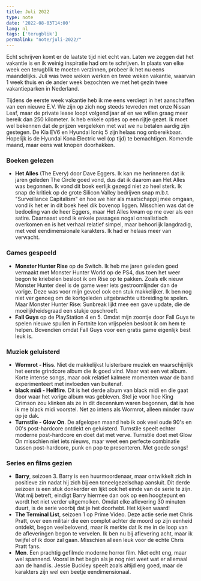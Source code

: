 ```yaml
---
title: Juli 2022
type: note
date: '2022-08-03T14:00'
lang: nl
tags: ['terugblik']
permalink: "note/juli-2022/"
---
```

Echt schrijven komt er de laatste tijd niet echt van. Laten we zeggen dat het vakantie is en ik weinig inspiratie had om te schrijven. In plaats van elke week een terugblik te moeten verzinnen, probeer ik het nu eens maandelijks. Juli was twee weken werken en twee weken vakantie, waarvan 1 week thuis en de ander week bezochten we met het gezin twee vakantieparken in Nederland.

Tijdens de eerste week vakantie heb ik me eens verdiept in het aanschaffen van een nieuwe E.V. We zijn op zich nog steeds tevreden met onze Nissan Leaf, maar de private lease loopt volgend jaar af en we willen graag meer bereik dan 250 kilometer. Ik heb enkele opties op een rijtje gezet. Ik moet wel bekennen dat de prijzen vergeleken met wat we nu betalen aardig zijn gestegen. De Kia EV6 en Hyundai Ioniq 5 zijn helaas nog onbereikbaar. Hopelijk is de Hyundai Kona Electric wel (op tijd) te bemachtigen. Komende maand, maar eens wat knopen doorhakken.

### Boeken gelezen
- **Het Alles** (The Every) door Dave Eggers. Ik kan me herinneren dat ik jaren geleden The Circle goed vond, dus dat ik daarom aan Het Alles was begonnen. Ik vond dit boek eerlijk gezegd niet zo heel sterk. Ik snap de kritiek op de grote Silicon Valley bedrijven snap m.b.t. "Surveillance Capitalism" en hoe we hier als maatschappij mee omgaan, vond ik het er in dit boek heel dik bovenop liggen. Misschien was dat de bedoeling van de heer Eggers, maar Het Alles kwam op me over als een satire. Daarnaast vond ik enkele passages nogal onrealistisch overkomen en is het verhaal relatief simpel, maar behoorlijk langdradig, met veel eendimensionale karakters. Ik had er helaas meer van verwacht.

### Games gespeeld
- **Monster Hunter Rise** op de Switch. Ik heb me jaren geleden goed vermaakt met Monster Hunter World op de PS4, dus toen het weer begon te kriebelen besloot ik om Rise op te pakken. Zoals elk nieuw Monster Hunter deel is de game weer iets gestroomlijnder dan de vorige. Deze was voor mijn gevoel ook een stuk makkelijker. Ik ben nog niet ver genoeg om de kortgeleden uitgebrachte uitbreiding te spelen. Maar Monster Hunter Rise: Sunbreak lijkt mee een gave update, die de moeilijkheidsgraad een stukje opschroeft.
- **Fall Guys** op de PlayStation 4 en 5. Omdat mijn zoontje door Fall Guys te spelen nieuwe spullen in Fortnite kon vrijspelen besloot ik om hem te helpen. Bovendien omdat Fall Guys voor een gratis game eigenlijk best leuk is.

### Muziek geluisterd
- **Wormrot - Hiss**. Niet de makkelijkst luisterbare muziek en waarschijnlijk het eerste grindcore album die ik goed vind. Maar wat een vet album. Korte intense songs, maar ook relatief kalmere momenten waar de band experimenteert met invloeden van buitenaf.
- **black midi - Hellfire**. Dit is het derde album van black midi en die gaat door waar het vorige album was gebleven. Stel je voor hoe King Crimson zou klinken als ze in dit decennium waren begonnen, dat is hoe ik me black midi voorstel. Net zo intens als Wormrot, alleen minder rauw op je dak.
- **Turnstile - Glow On**. De afgelopen maand heb ik ook veel oude 90's en 00's post-hardcore ontdekt en geluisterd. Turnstile speelt echter moderne post-hardcore en doet dat met verve. Turnstile doet met Glow On misschien niet iets nieuws, maar weet een perfecte combinatie tussen post-hardcore, punk en pop te presenteren. Met goede songs!

### Series en films gezien
- **Barry**, seizoen 3. Barry is een huurmoordenaar, maar ontwikkelt zich in positieve zin nadat hij zich bij een toneelgezelschap aansluit. Dit derde seizoen is een stuk donkerder en lijkt ook het einde van de serie te zijn. Wat mij betreft, eindigt Barry hiermee dan ook op een hoogtepunt en wordt het niet verder uitgemolken. Omdat elke aflevering 30 minuten duurt, is de serie voorbij dat je het doorhebt. Het kijken waard!
- **The Terminal List**, seizoen 1 op Prime Video. Deze actie serie met Chris Pratt, over een militair die een complot achter de moord op zijn eenheid ontdekt, begon veelbelovend, maar ik merkte dat ik me in de loop van de afleveringen begon te vervelen. Ik ben nu bij aflevering acht, maar ik twijfel of ik door zal gaan. Misschien alleen leuk voor de echte Chris Pratt fans.
- **Men**. Een prachtig gefilmde moderne horror film. Niet echt eng, maar wel spannend. Vooral in het begin als je nog niet weet wat er allemaal aan de hand is. Jessie Buckley speelt zoals altijd erg goed, maar de karakters zijn wel een beetje eendimensionaal.
